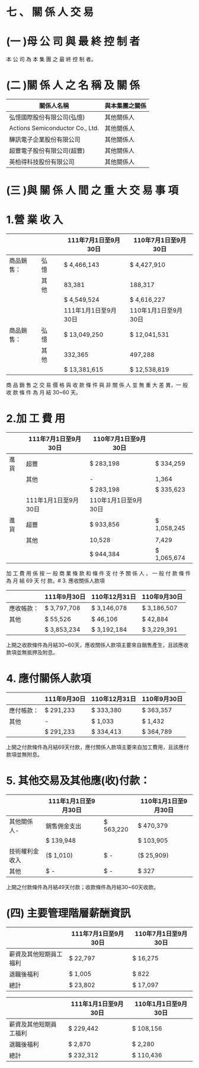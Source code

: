 # 七 、 關 係 人 交 易

# (一 )母 公 司 與 最 終 控 制 者

本 公 司 為 本 集 團 之 最 終 控 制 者。

# (二 )關 係 人 之 名 稱 及 關 係

|關係人名稱|與本集團之關係|
|---|---|
|弘憶國際股份有限公司(弘憶)|其他關係人|
|Actions Semiconductor Co., Ltd.|其他關係人|
|驊訊電子企業股份有限公司|其他關係人|
|超豐電子股份有限公司(超豐)|其他關係人|
|英柏得科技股份有限公司|其他關係人|

# (三 )與 關 係 人 間 之 重 大 交 易 事 項

# 1.營 業 收 入

| | | |111年7月1日至9月30日|110年7月1日至9月30日|
|---|---|---|---|---|
|商品銷售：|弘憶| |$ 4,466,143|$ 4,427,910|
| |其他| |83,381|188,317|
| | | |$ 4,549,524|$ 4,616,227|
| | | |111年1月1日至9月30日|110年1月1日至9月30日|
|商品銷售：|弘憶| |$ 13,049,250|$ 12,041,531|
| |其他| |332,365|497,288|
| | | |$ 13,381,615|$ 12,538,819|

商 品 銷 售 之 交 易 價 格 與 收 款 條 件 與 非 關 係 人 並 無 重 大 差 異，一 般 收 款 條 件 為 月 結 30~60 天。

# 2.加 工 費 用

| |111年7月1日至9月30日|110年7月1日至9月30日| |
|---|---|---|---|
|進貨|超豐|$ 283,198|$ 334,259|
| |其他|-|1,364|
| | |$ 283,198|$ 335,623|
| |111年1月1日至9月30日|110年1月1日至9月30日| |
|進貨|超豐|$ 933,856|$ 1,058,245|
| |其他|10,528|7,429|
| | |$ 944,384|$ 1,065,674|

加 工 費 用 係 按 一 般 商 業 條 款 和 條 件 支 付 予 關 係 人 ， 一 般 付 款 條 件 為 月 結 69 天 付 款。# 3. 應收關係人款項

| |111年9月30日|110年12月31日|110年9月30日|
|---|---|---|---|
|應收帳款：|$ 3,797,708|$ 3,146,078|$ 3,186,507|
|其他|$ 55,526|$ 46,106|$ 42,884|
| |$ 3,853,234|$ 3,192,184|$ 3,229,391|

上開之收款條件為月結30~60天，應收關係人款項主要來自銷售產生，且該應收款項並無抵押及附息。

# 4. 應付關係人款項

| |111年9月30日|110年12月31日|110年9月30日|
|---|---|---|---|
|應付帳款：|$ 291,233|$ 333,380|$ 363,357|
|其他|-|$ 1,033|$ 1,432|
| |$ 291,233|$ 334,413|$ 364,789|

上開之付款條件為月結69天付款，應付關係人款項主要來自加工費用，且該應付款項並無附息。

# 5. 其他交易及其他應(收)付款：

| |111年1月1日至9月30日| |110年1月1日至9月30日|
|---|---|---|---|
|其他關係人-|銷售佣金支出|$ 563,220|$ 470,379|
| |$ 139,948| |$ 103,905|
|技術權利金收入|($ 1,010)|$ -|($ 25,909)|
|其他|$ -|$ -|$ 327|

上開之付款條件為月結49天付款；收款條件為月結30~60天收款。

# (四) 主要管理階層薪酬資訊

| |111年7月1日至9月30日|110年7月1日至9月30日|
|---|---|---|
|薪資及其他短期員工福利|$ 22,797|$ 16,275|
|退職後福利|$ 1,005|$ 822|
|總計|$ 23,802|$ 17,097|

| |111年1月1日至9月30日|110年1月1日至9月30日|
|---|---|---|
|薪資及其他短期員工福利|$ 229,442|$ 108,156|
|退職後福利|$ 2,870|$ 2,280|
|總計|$ 232,312|$ 110,436|